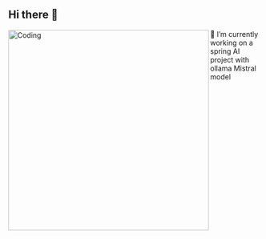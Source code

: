 ## Hi there 👋

<img align="left" alt="Coding" width="400" src="https://i.giphy.com/media/v1.Y2lkPTc5MGI3NjExbHUyNGlldXZzcDJ4bDZvcWxhbm9tY2s2NzZ0aWx3ejY1Y3U5NTRpZSZlcD12MV9pbnRlcm5hbF9naWZfYnlfaWQmY3Q9Zw/XD9o33QG9BoMis7iM4/giphy.gif"> 


🔭 I’m currently working on a spring AI project with ollama Mistral model

<!--
**chirineHM/chirineHM** is a ✨ _special_ ✨ repository because its `README.md` (this file) appears on your GitHub profile.

Here are some ideas to get you started:

- 🔭 I’m currently working on ...
- 🌱 I’m currently learning ...
- 👯 I’m looking to collaborate on ...
- 🤔 I’m looking for help with ...
- 💬 Ask me about ...
- 📫 How to reach me: ...
- 😄 Pronouns: ...
- ⚡ Fun fact: ...
-->
